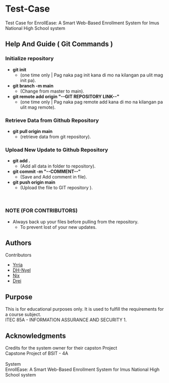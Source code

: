 # Test-Case
Test Case for EnrollEase: A Smart Web-Based Enrollment System for Imus National High School system

## Help And Guide ( Git Commands )

### Initialize repository

* **git init**
    * (one time only | Pag naka pag init kana di mo na kilangan pa ulit mag init pa).
* **git branch -m main**
    * (Change from master to main).
* **git remote add origin "--GIT REPOSITORY LINK--"**
    * (one time only | Pag naka pag remote add kana di mo na kilangan pa ulit mag remote).
 
### Retrieve Data from Github Repository

* **git pull origin main**
    * (retrieve data from git repository).
      
### Upload New Update to Github Repository

* **git add .**
    * (Add all data in folder to repository).
* **git commit -m "--COMMENT--"**
    * (Save and Add comment in file).
* **git push origin main**
    * (Upload the file to GIT repository ).
<br/>

### NOTE (FOR CONTRIBUTORS)
* Always back up your files before pulling from the repository.
    * To prevent lost of your new updates.

## Authors
Contributors
* [Yrria](https://github.com/Yrria)
* [DH-Nyel](https://github.com/karinaonly)
* [Nix](https://github.com/6nix)
* [Drei](https://github.com/MarcAndrei00)

## Purpose
This is for educational purposes only. It is used to fulfill the requirements for a course subject.
<br/>
ITEC 85A - INFORMATION ASSURANCE AND SECURITY 1.

## Acknowledgments
Credits for the system owner for their capston Project
<br/>
Capstone Project of BSIT - 4A
<br/><br/>
System
<br/>
EnrollEase: A Smart Web-Based Enrollment System for Imus National High School system
